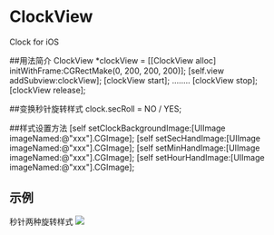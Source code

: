 # ClockView
Clock for iOS 

##用法简介
    ClockView *clockView = [[ClockView alloc] initWithFrame:CGRectMake(0, 200, 200, 200)];
    [self.view addSubview:clockView];
    [clockView start];
    ........
    [clockView stop];
    [clockView release];

##变换秒针旋转样式
    clock.secRoll = NO / YES;
    
##样式设置方法
    [self setClockBackgroundImage:[UIImage imageNamed:@"xxx"].CGImage];
    [self setSecHandImage:[UIImage imageNamed:@"xxx"].CGImage];
    [self setMinHandImage:[UIImage imageNamed:@"xxx"].CGImage];
    [self setHourHandImage:[UIImage imageNamed:@"xxx"].CGImage];

## 示例 
秒针两种旋转样式
![](http://ww2.sinaimg.cn/large/e70bae90gw1f3q88b02n3g20pg0q07wh.gif)
